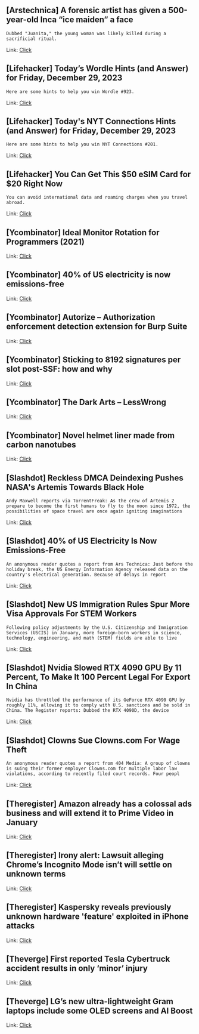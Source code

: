 ## [Arstechnica] A forensic artist has given a 500-year-old Inca “ice maiden” a face
```
Dubbed "Juanita," the young woman was likely killed during a sacrificial ritual.
```

Link: [Click](https://arstechnica.com/?p=1992837)

## [Lifehacker] Today’s Wordle Hints (and Answer) for Friday, December 29, 2023
```
Here are some hints to help you win Wordle #923.
```

Link: [Click](https://lifehacker.com/entertainment/wordle-answer-today-december-29-2023)

## [Lifehacker] Today's NYT Connections Hints (and Answer) for Friday, December 29, 2023
```
Here are some hints to help you win NYT Connections #201.
```

Link: [Click](https://lifehacker.com/entertainment/nyt-connections-answer-today-december-29-2023)

## [Lifehacker] You Can Get This $50 eSIM Card for $20 Right Now
```
You can avoid international data and roaming charges when you travel abroad.
```

Link: [Click](https://lifehacker.com/this-esim-card-with-50-in-travel-data-credits-is-25-r-1850753994)

## [Ycombinator] Ideal Monitor Rotation for Programmers (2021)
Link: [Click](https://sprocketfox.io/xssfox/2021/12/02/xrandr/)

## [Ycombinator] 40% of US electricity is now emissions-free
Link: [Click](https://arstechnica.com/science/2023/12/40-of-us-electricity-is-now-emissions-free/)

## [Ycombinator] Autorize – Authorization enforcement detection extension for Burp Suite
Link: [Click](https://github.com/Quitten/Autorize)

## [Ycombinator] Sticking to 8192 signatures per slot post-SSF: how and why
Link: [Click](https://ethresear.ch/t/sticking-to-8192-signatures-per-slot-post-ssf-how-and-why/17989)

## [Ycombinator] The Dark Arts – LessWrong
Link: [Click](https://www.lesswrong.com/posts/djWftXndJ7iMPsjrp/the-dark-arts)

## [Ycombinator] Novel helmet liner made from carbon nanotubes
Link: [Click](https://newatlas.com/medical/carbon-nanotube-foam-helmet-liner-concussion/)

## [Slashdot] Reckless DMCA Deindexing Pushes NASA's Artemis Towards Black Hole
```
Andy Maxwell reports via TorrentFreak: As the crew of Artemis 2 prepare to become the first humans to fly to the moon since 1972, the possibilities of space travel are once again igniting imaginations
```

Link: [Click](https://yro.slashdot.org/story/23/12/29/0156206/reckless-dmca-deindexing-pushes-nasas-artemis-towards-black-hole?utm_source=rss1.0mainlinkanon&utm_medium=feed)

## [Slashdot] 40% of US Electricity Is Now Emissions-Free
```
An anonymous reader quotes a report from Ars Technica: Just before the holiday break, the US Energy Information Agency released data on the country's electrical generation. Because of delays in report
```

Link: [Click](https://news.slashdot.org/story/23/12/28/2315233/40-of-us-electricity-is-now-emissions-free?utm_source=rss1.0mainlinkanon&utm_medium=feed)

## [Slashdot] New US Immigration Rules Spur More Visa Approvals For STEM Workers
```
Following policy adjustments by the U.S. Citizenship and Immigration Services (USCIS) in January, more foreign-born workers in science, technology, engineering, and math (STEM) fields are able to live
```

Link: [Click](https://news.slashdot.org/story/23/12/29/0121220/new-us-immigration-rules-spur-more-visa-approvals-for-stem-workers?utm_source=rss1.0mainlinkanon&utm_medium=feed)

## [Slashdot] Nvidia Slowed RTX 4090 GPU By 11 Percent, To Make It 100 Percent Legal For Export In China
```
Nvidia has throttled the performance of its GeForce RTX 4090 GPU by roughly 11%, allowing it to comply with U.S. sanctions and be sold in China. The Register reports: Dubbed the RTX 4090D, the device 
```

Link: [Click](https://tech.slashdot.org/story/23/12/29/0111242/nvidia-slowed-rtx-4090-gpu-by-11-percent-to-make-it-100-percent-legal-for-export-in-china?utm_source=rss1.0mainlinkanon&utm_medium=feed)

## [Slashdot] Clowns Sue Clowns.com For Wage Theft
```
An anonymous reader quotes a report from 404 Media: A group of clowns is suing their former employer Clowns.com for multiple labor law violations, according to recently filed court records. Four peopl
```

Link: [Click](https://yro.slashdot.org/story/23/12/28/237219/clowns-sue-clownscom-for-wage-theft?utm_source=rss1.0mainlinkanon&utm_medium=feed)

## [Theregister] Amazon already has a colossal ads business and will extend it to Prime Video in January
Link: [Click](https://go.theregister.com/feed/www.theregister.com/2023/12/29/amazon_prime_video_ads_coming/)

## [Theregister] Irony alert: Lawsuit alleging Chrome’s Incognito Mode isn’t will settle on unknown terms
Link: [Click](https://go.theregister.com/feed/www.theregister.com/2023/12/29/chrome_incognito_mode_case_settlement/)

## [Theregister] Kaspersky reveals previously unknown hardware 'feature' exploited in iPhone attacks
Link: [Click](https://go.theregister.com/feed/www.theregister.com/2023/12/28/kaspersky_reveals_previously_unknown_hardware/)

## [Theverge] First reported Tesla Cybertruck accident results in only ‘minor’ injury
Link: [Click](https://www.theverge.com/2023/12/28/24018383/tesla-cybertruck-crash-corolla-palo-alto)

## [Theverge] LG’s new ultra-lightweight Gram laptops include some OLED screens and AI Boost
Link: [Click](https://www.theverge.com/2023/12/28/24018312/lg-gram-pro-laptops-2024-ces)
